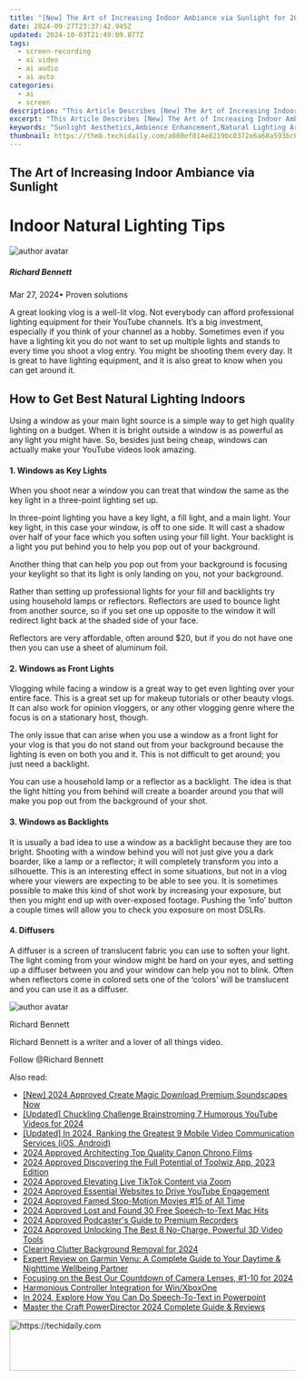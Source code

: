 ```yaml
---
title: "[New] The Art of Increasing Indoor Ambiance via Sunlight for 2024"
date: 2024-09-27T23:37:42.945Z
updated: 2024-10-03T21:49:09.877Z
tags: 
  - screen-recording
  - ai video
  - ai audio
  - ai auto
categories: 
  - ai
  - screen
description: "This Article Describes [New] The Art of Increasing Indoor Ambiance via Sunlight for 2024"
excerpt: "This Article Describes [New] The Art of Increasing Indoor Ambiance via Sunlight for 2024"
keywords: "Sunlight Aesthetics,Ambience Enhancement,Natural Lighting Arts,Brighten Interiors,Luminous Atmosphere,Daylight Decorating,Hue Harmony Indoors"
thumbnail: https://thmb.techidaily.com/a080ef814e8219bc0372e6a68a593bc00b4cb1212abb381c555dc4e79829ce23.jpg
---
```


## The Art of Increasing Indoor Ambiance via Sunlight

# Indoor Natural Lighting Tips

![author avatar](https://images.wondershare.com/filmora/article-images/richard-bennett.jpg)

##### Richard Bennett

 Mar 27, 2024• Proven solutions

 A great looking vlog is a well-lit vlog. Not everybody can afford professional lighting equipment for their YouTube channels. It’s a big investment, especially if you think of your channel as a hobby. Sometimes even if you have a lighting kit you do not want to set up multiple lights and stands to every time you shoot a vlog entry. You might be shooting them every day. It is great to have lighting equipment, and it is also great to know when you can get around it.

## How to Get Best Natural Lighting Indoors

 Using a window as your main light source is a simple way to get high quality lighting on a budget. When it is bright outside a window is as powerful as any light you might have. So, besides just being cheap, windows can actually make your YouTube videos look amazing.

#### 1\. Windows as Key Lights

 When you shoot near a window you can treat that window the same as the key light in a three-point lighting set up.

 In three-point lighting you have a key light, a fill light, and a main light. Your key light, in this case your window, is off to one side. It will cast a shadow over half of your face which you soften using your fill light. Your backlight is a light you put behind you to help you pop out of your background.

 Another thing that can help you pop out from your background is focusing your keylight so that its light is only landing on you, not your background.

 Rather than setting up professional lights for your fill and backlights try using household lamps or reflectors. Reflectors are used to bounce light from another source, so if you set one up opposite to the window it will redirect light back at the shaded side of your face.

 Reflectors are very affordable, often around $20, but if you do not have one then you can use a sheet of aluminum foil.

#### 2\. Windows as Front Lights

 Vlogging while facing a window is a great way to get even lighting over your entire face. This is a great set up for makeup tutorials or other beauty vlogs. It can also work for opinion vloggers, or any other vlogging genre where the focus is on a stationary host, though.

 The only issue that can arise when you use a window as a front light for your vlog is that you do not stand out from your background because the lighting is even on both you and it. This is not difficult to get around; you just need a backlight.

 You can use a household lamp or a reflector as a backlight. The idea is that the light hitting you from behind will create a boarder around you that will make you pop out from the background of your shot.

#### 3\. Windows as Backlights

 It is usually a bad idea to use a window as a backlight because they are too bright. Shooting with a window behind you will not just give you a dark boarder, like a lamp or a reflector; it will completely transform you into a silhouette. This is an interesting effect in some situations, but not in a vlog where your viewers are expecting to be able to see you. It is sometimes possible to make this kind of shot work by increasing your exposure, but then you might end up with over-exposed footage. Pushing the ‘info’ button a couple times will allow you to check you exposure on most DSLRs.

#### 4\. Diffusers

 A diffuser is a screen of translucent fabric you can use to soften your light. The light coming from your window might be hard on your eyes, and setting up a diffuser between you and your window can help you not to blink. Often when reflectors come in colored sets one of the ‘colors’ will be translucent and you can use it as a diffuser.

![author avatar](https://images.wondershare.com/filmora/article-images/richard-bennett.jpg)

Richard Bennett

Richard Bennett is a writer and a lover of all things video.

Follow @Richard Bennett


<ins class="adsbygoogle"
     style="display:block"
     data-ad-format="autorelaxed"
     data-ad-client="ca-pub-7571918770474297"
     data-ad-slot="1223367746"></ins>



<ins class="adsbygoogle"
     style="display:block"
     data-ad-client="ca-pub-7571918770474297"
     data-ad-slot="8358498916"
     data-ad-format="auto"
     data-full-width-responsive="true"></ins>


<span class="atpl-alsoreadstyle">Also read:</span>
<div><ul>
<li><a href="https://facebook-video-share.techidaily.com/new-2024-approved-create-magic-download-premium-soundscapes-now/"><u>[New] 2024 Approved Create Magic Download Premium Soundscapes Now</u></a></li>
<li><a href="https://facebook-video-footage.techidaily.com/updated-chuckling-challenge-brainstroming-7-humorous-youtube-videos-for-2024/"><u>[Updated] Chuckling Challenge Brainstroming 7 Humorous YouTube Videos for 2024</u></a></li>
<li><a href="https://digital-screen-recording.techidaily.com/updated-in-2024-ranking-the-greatest-9-mobile-video-communication-services-ios-android/"><u>[Updated] In 2024, Ranking the Greatest 9 Mobile Video Communication Services (iOS, Android)</u></a></li>
<li><a href="https://fox-helps.techidaily.com/2024-approved-architecting-top-quality-canon-chrono-films/"><u>2024 Approved Architecting Top Quality Canon Chrono Films</u></a></li>
<li><a href="https://fox-helps.techidaily.com/2024-approved-discovering-the-full-potential-of-toolwiz-app-2023-edition/"><u>2024 Approved Discovering the Full Potential of Toolwiz App, 2023 Edition</u></a></li>
<li><a href="https://fox-helps.techidaily.com/2024-approved-elevating-live-tiktok-content-via-zoom/"><u>2024 Approved Elevating Live TikTok Content via Zoom</u></a></li>
<li><a href="https://fox-helps.techidaily.com/2024-approved-essential-websites-to-drive-youtube-engagement/"><u>2024 Approved Essential Websites to Drive YouTube Engagement</u></a></li>
<li><a href="https://fox-helps.techidaily.com/2024-approved-famed-stop-motion-movies-15-of-all-time/"><u>2024 Approved Famed Stop-Motion Movies #15 of All Time</u></a></li>
<li><a href="https://fox-helps.techidaily.com/2024-approved-lost-and-found-30-free-speech-to-text-mac-hits/"><u>2024 Approved Lost and Found 30 Free Speech-to-Text Mac Hits</u></a></li>
<li><a href="https://fox-helps.techidaily.com/2024-approved-podcasters-guide-to-premium-recorders/"><u>2024 Approved Podcaster's Guide to Premium Recorders</u></a></li>
<li><a href="https://fox-helps.techidaily.com/2024-approved-unlocking-the-best-8-no-charge-powerful-3d-video-tools/"><u>2024 Approved Unlocking The Best 8 No-Charge, Powerful 3D Video Tools</u></a></li>
<li><a href="https://fox-cloud.techidaily.com/clearing-clutter-background-removal-for-2024/"><u>Clearing Clutter Background Removal for 2024</u></a></li>
<li><a href="https://buynow-info.techidaily.com/expert-review-on-garmin-venu-a-complete-guide-to-your-daytime-and-nighttime-wellbeing-partner/"><u>Expert Review on Garmin Venu: A Complete Guide to Your Daytime & Nighttime Wellbeing Partner</u></a></li>
<li><a href="https://article-posts.techidaily.com/focusing-on-the-best-our-countdown-of-camera-lenses-1-10-for-2024/"><u>Focusing on the Best Our Countdown of Camera Lenses, #1-10 for 2024</u></a></li>
<li><a href="https://driver-install.techidaily.com/harmonious-controller-integration-for-winxboxone/"><u>Harmonious Controller Integration for Win/XboxOne</u></a></li>
<li><a href="https://extra-lessons.techidaily.com/in-2024-explore-how-you-can-do-speech-to-text-in-powerpoint/"><u>In 2024, Explore How You Can Do Speech-To-Text in Powerpoint</u></a></li>
<li><a href="https://extra-tips.techidaily.com/master-the-craft-powerdirector-2024-complete-guide-and-reviews/"><u>Master the Craft PowerDirector 2024 Complete Guide & Reviews</u></a></li>
</ul></div>

<!-- affiliate ads begin -->
<a href="https://unicoeye.pxf.io/c/5597632/2134492/18498" target="_top" id="2134492">
  <img src="//a.impactradius-go.com/display-ad/18498-2134492" border="0" alt="https://techidaily.com" width="728" height="90"/>
</a>
<img height="0" width="0" src="https://unicoeye.pxf.io/i/5597632/2134492/18498" style="position:absolute;visibility:hidden;" border="0" />
<!-- affiliate ads end -->

